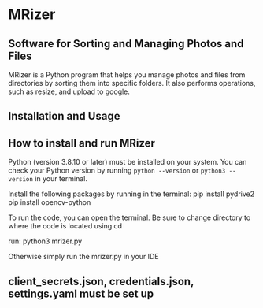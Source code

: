 # MRizer

## Software for Sorting and Managing Photos and Files

MRizer is a Python program that helps you manage photos and files from directories by sorting them into specific folders. It also performs operations, such as resize, and upload to google.

## Installation and Usage

## How to install and run MRizer

Python (version 3.8.10 or later) must be installed on your system. You can check your Python version by running `python --version` or `python3 --version` in your terminal.

Install the following packages by running in the terminal:
pip install pydrive2
pip install opencv-python

To run the code, you can open the terminal. Be sure to change directory to where the code is located using cd

run: 
python3 mrizer.py

Otherwise simply run the mrizer.py in your IDE

## client_secrets.json, credentials.json, settings.yaml must be set up
